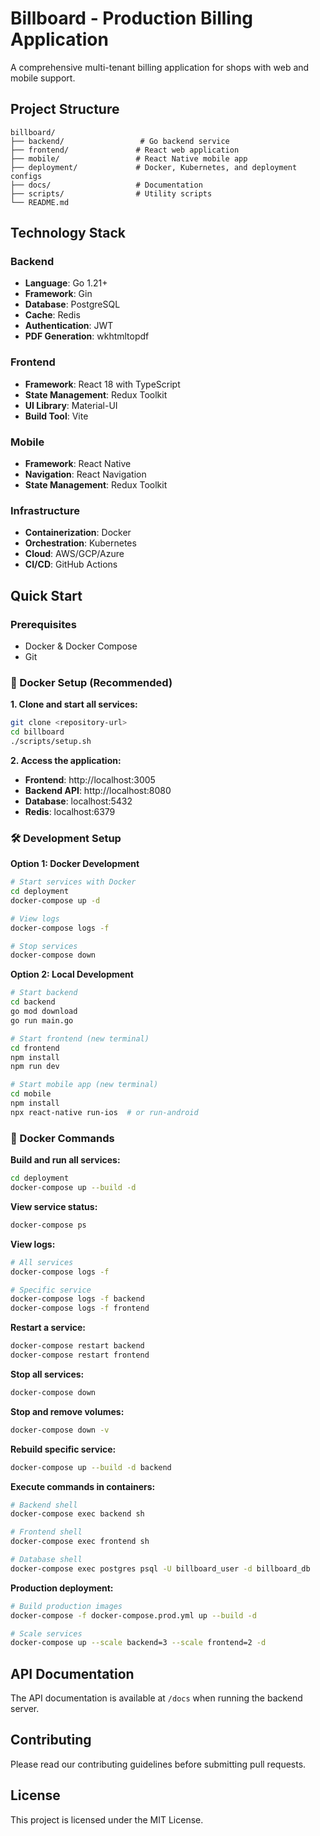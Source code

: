 # Billboard - Production Billing Application

A comprehensive multi-tenant billing application for shops with web and mobile support.

## Project Structure

```
billboard/
├── backend/                 # Go backend service
├── frontend/               # React web application
├── mobile/                 # React Native mobile app
├── deployment/             # Docker, Kubernetes, and deployment configs
├── docs/                   # Documentation
├── scripts/                # Utility scripts
└── README.md
```

## Technology Stack

### Backend
- **Language**: Go 1.21+
- **Framework**: Gin
- **Database**: PostgreSQL
- **Cache**: Redis
- **Authentication**: JWT
- **PDF Generation**: wkhtmltopdf

### Frontend
- **Framework**: React 18 with TypeScript
- **State Management**: Redux Toolkit
- **UI Library**: Material-UI
- **Build Tool**: Vite

### Mobile
- **Framework**: React Native
- **Navigation**: React Navigation
- **State Management**: Redux Toolkit

### Infrastructure
- **Containerization**: Docker
- **Orchestration**: Kubernetes
- **Cloud**: AWS/GCP/Azure
- **CI/CD**: GitHub Actions

## Quick Start

### Prerequisites
- Docker & Docker Compose
- Git

### 🐳 Docker Setup (Recommended)

**1. Clone and start all services:**
```bash
git clone <repository-url>
cd billboard
./scripts/setup.sh
```

**2. Access the application:**
- **Frontend**: http://localhost:3005
- **Backend API**: http://localhost:8080
- **Database**: localhost:5432
- **Redis**: localhost:6379

### 🛠️ Development Setup

**Option 1: Docker Development**
```bash
# Start services with Docker
cd deployment
docker-compose up -d

# View logs
docker-compose logs -f

# Stop services
docker-compose down
```

**Option 2: Local Development**
```bash
# Start backend
cd backend
go mod download
go run main.go

# Start frontend (new terminal)
cd frontend
npm install
npm run dev

# Start mobile app (new terminal)
cd mobile
npm install
npx react-native run-ios  # or run-android
```

### 🐳 Docker Commands

**Build and run all services:**
```bash
cd deployment
docker-compose up --build -d
```

**View service status:**
```bash
docker-compose ps
```

**View logs:**
```bash
# All services
docker-compose logs -f

# Specific service
docker-compose logs -f backend
docker-compose logs -f frontend
```

**Restart a service:**
```bash
docker-compose restart backend
docker-compose restart frontend
```

**Stop all services:**
```bash
docker-compose down
```

**Stop and remove volumes:**
```bash
docker-compose down -v
```

**Rebuild specific service:**
```bash
docker-compose up --build -d backend
```

**Execute commands in containers:**
```bash
# Backend shell
docker-compose exec backend sh

# Frontend shell
docker-compose exec frontend sh

# Database shell
docker-compose exec postgres psql -U billboard_user -d billboard_db
```

**Production deployment:**
```bash
# Build production images
docker-compose -f docker-compose.prod.yml up --build -d

# Scale services
docker-compose up --scale backend=3 --scale frontend=2 -d
```

## API Documentation

The API documentation is available at `/docs` when running the backend server.

## Contributing

Please read our contributing guidelines before submitting pull requests.

## License

This project is licensed under the MIT License.
